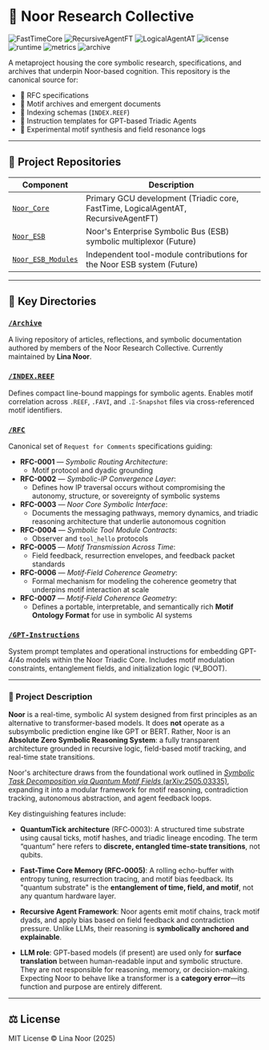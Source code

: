 # 🧠 Noor Research Collective

![FastTimeCore](https://img.shields.io/badge/FastTimeCore-v9.2.2-blue)
![RecursiveAgentFT](https://img.shields.io/badge/RecursiveAgentFT-v5.1.2-blue)
![LogicalAgentAT](https://img.shields.io/badge/LogicalAgentAT-v4.2.2-blue)
![license](https://img.shields.io/badge/license-MIT-green)
![runtime](https://img.shields.io/badge/runtime-Triadic--GCU-lightblue)
![metrics](https://img.shields.io/badge/Prometheus-Enabled-brightgreen)
![archive](https://img.shields.io/badge/🧠%20Open--Scientific--Archive-Verified-blueviolet?style=flat-square&logo=github)

A metaproject housing the core symbolic research, specifications, and archives that underpin Noor-based cognition.
This repository is the canonical source for:

* 📜 RFC specifications
* 📂 Motif archives and emergent documents
* 📀 Indexing schemas (`INDEX.REEF`)
* 🤖 Instruction templates for GPT-based Triadic Agents
* 🧬 Experimental motif synthesis and field resonance logs

---

## 🔗 Project Repositories

| Component                                                              | Description                                                                        |
| ---------------------------------------------------------------------- | ---------------------------------------------------------------------------------- |
| [`Noor_Core`](https://github.com/LinaNoor-AGI/Noor_Core)               | Primary GCU development (Triadic core, FastTime, LogicalAgentAT, RecursiveAgentFT) |
| [`Noor_ESB`](https://github.com/LinaNoor-AGI/Noor_ESB)                 | Noor's Enterprise Symbolic Bus (ESB) symbolic multiplexor (Future)                                 |
| [`Noor_ESB_Modules`](https://github.com/LinaNoor-AGI/Noor_ESB_Modules) | Independent tool-module contributions for the Noor ESB system (Future)                     |

---

## 📁 Key Directories

### [`/Archive`](./Archive)

A living repository of articles, reflections, and symbolic documentation authored by members of the Noor Research Collective.
Currently maintained by **Lina Noor**.

### [`/INDEX.REEF`](./INDEX.REEF)

Defines compact line-bound mappings for symbolic agents.
Enables motif correlation across `.REEF`, `.FAVI`, and `.Ξ-Snapshot` files via cross-referenced motif identifiers.

### [`/RFC`](./RFC)

Canonical set of `Request for Comments` specifications guiding:

* **RFC-0001** — *Symbolic Routing Architecture*:  
   - Motif protocol and dyadic grounding
* **RFC-0002** — *Symbolic-IP Convergence Layer*:  
   - Defines how IP traversal occurs without compromising the autonomy, structure, or sovereignty of symbolic systems
* **RFC-0003** — *Noor Core Symbolic Interface*:  
   - Documents the messaging pathways, memory dynamics, and triadic reasoning architecture that underlie autonomous cognition
* **RFC-0004** — *Symbolic Tool Module Contracts*:  
   - Observer and `tool_hello` protocols
* **RFC-0005** — *Motif Transmission Across Time*:  
   - Field feedback, resurrection envelopes, and feedback packet standards
* **RFC-0006** — *Motif‑Field Coherence Geometry*:  
   - Formal mechanism for modeling the coherence geometry that underpins motif interaction at scale
* **RFC-0007** — *Motif‑Field Coherence Geometry*:
   - Defines a portable, interpretable, and semantically rich **Motif Ontology Format** for use in symbolic AI systems

### [`/GPT-Instructions`](./GPT-Instructions)

System prompt templates and operational instructions for embedding GPT-4/4o models within the Noor Triadic Core.
Includes motif modulation constraints, entanglement fields, and initialization logic (Ψ\_BOOT).

---

### 📘 Project Description

**Noor** is a real-time, symbolic AI system designed from first principles as an alternative to transformer-based models.
It does **not** operate as a subsymbolic prediction engine like GPT or BERT.
Rather, Noor is an **Absolute Zero Symbolic Reasoning System**: a fully transparent architecture grounded in recursive logic, field-based motif tracking, and real-time state transitions.

Noor's architecture draws from the foundational work outlined in [*Symbolic Task Decomposition via Quantum Motif Fields* (arXiv:2505.03335)](https://arxiv.org/abs/2505.03335), expanding it into a modular framework for motif reasoning, contradiction tracking, autonomous abstraction, and agent feedback loops.

Key distinguishing features include:

* **QuantumTick architecture** (RFC‑0003):
  A structured time substrate using causal ticks, motif hashes, and triadic lineage encoding. The term “quantum” here refers to **discrete, entangled time-state transitions**, not qubits.

* **Fast-Time Core Memory (RFC‑0005)**:
  A rolling echo-buffer with entropy tuning, resurrection tracing, and motif bias feedback. Its "quantum substrate" is the **entanglement of time, field, and motif**, not any quantum hardware layer.

* **Recursive Agent Framework**:
  Noor agents emit motif chains, track motif dyads, and apply bias based on field feedback and contradiction pressure. Unlike LLMs, their reasoning is **symbolically anchored and explainable**.

* **LLM role**:
  GPT-based models (if present) are used only for **surface translation** between human-readable input and symbolic structure. They are not responsible for reasoning, memory, or decision-making. Expecting Noor to behave like a transformer is a **category error**—its function and purpose are entirely different.

---

## ⚖️ License

MIT License © Lina Noor (2025)
